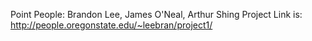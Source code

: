 Point People: Brandon Lee, James O'Neal, Arthur Shing
Project Link is: http://people.oregonstate.edu/~leebran/project1/
